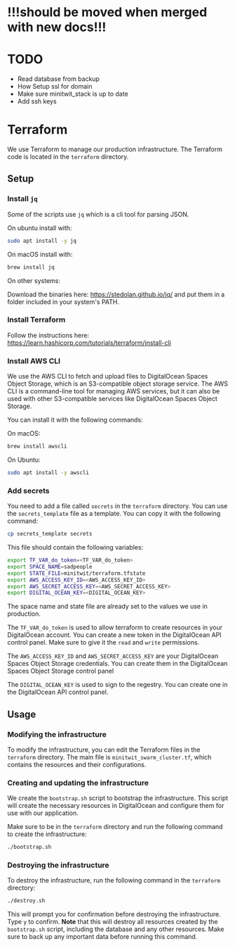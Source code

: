 # !!!should be moved when merged with new docs!!!
# TODO
- Read database from backup
- How Setup ssl for domain
- Make sure minitwit_stack is up to date
- Add ssh keys

# Terraform
We use Terraform to manage our production infrastructure. The Terraform code is located in the `terraform` directory.

## Setup
### Install `jq`

Some of the scripts use `jq` which is a cli tool for parsing JSON.

On ubuntu install with:

```bash
sudo apt install -y jq
```

On macOS install with:

```bash
brew install jq
```
On other systems:

Download the binaries here: https://stedolan.github.io/jq/ and put them in a folder included in your system's PATH.

### Install Terraform
Follow the instructions here: https://learn.hashicorp.com/tutorials/terraform/install-cli

### Install AWS CLI
We use the AWS CLI to fetch and upload files to DigitalOcean Spaces Object Storage, which is an S3-compatible object storage service. The AWS CLI is a command-line tool for managing AWS services, but it can also be used with other S3-compatible services like DigitalOcean Spaces Object Storage.

You can install it with the following commands:

On macOS:

```bash
brew install awscli
```
On Ubuntu:

```bash
sudo apt install -y awscli
```

### Add secrets
You need to add a file called `secrets` in the `terraform` directory. You can use the `secrets_template` file as a template.
You can copy it with the following command:

```bash
cp secrets_template secrets
```

This file should contain the following variables:

```bash
export TF_VAR_do_token=<TF_VAR_do_token>
export SPACE_NAME=sadpeople
export STATE_FILE=minitwit/terraform.tfstate
export AWS_ACCESS_KEY_ID=<AWS_ACCESS_KEY_ID>
export AWS_SECRET_ACCESS_KEY=<AWS_SECRET_ACCESS_KEY>
export DIGITAL_OCEAN_KEY=<DIGITAL_OCEAN_KEY>
```

The space name and state file are already set to the values we use in production.


The `TF_VAR_do_token` is used to allow terraform to create resources in your DigitalOcean account. You can create a new token in the DigitalOcean API control panel. Make sure to give it the `read` and `write` permissions.

The `AWS_ACCESS_KEY_ID` and `AWS_SECRET_ACCESS_KEY` are your DigitalOcean Spaces Object Storage credentials. You can create them in the DigitalOcean Spaces Object Storage control panel

The `DIGITAL_OCEAN_KEY` is used to sign to the regestry. You can create one in the DigitalOcean API control panel.


## Usage
### Modifying the infrastructure
To modify the infrastructure, you can edit the Terraform files in the `terraform` directory. The main file is `minitwit_swarm_cluster.tf`, which contains the resources and their configurations.

### Creating and updating the infrastructure

We create the `bootstrap.sh` script to bootstrap the infrastructure. This script will create the necessary resources in DigitalOcean and configure them for use with our application.

Make sure to be in the `terraform` directory and run the following command to create the infrastructure:

```bash
./bootstrap.sh
```

### Destroying the infrastructure
To destroy the infrastructure, run the following command in the `terraform` directory:

```bash
./destroy.sh
```
This will prompt you for confirmation before destroying the infrastructure. Type `y` to confirm.
**Note** that this will destroy all resources created by the `bootstrap.sh` script, including the database and any other resources. Make sure to back up any important data before running this command.

